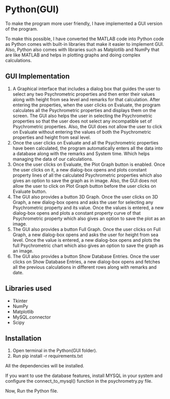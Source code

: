 # Python(GUI)

To make the program more user friendly, I have implemented a GUI version of the program.

To make this possible, I have converted the MATLAB code into Python code as Python comes with built-in libraries that make it easier to implement GUI. Also, Python also comes with libraries such as Matplotlib and NumPy that are like MATLAB and helps in plotting graphs and doing complex calculations.

## GUI Implementation

1.  A Graphical interface that includes a dialog box that guides the user to select any two Psychrometric properties and then enter their values along with height from sea level and remarks for that calculation. After entering the properties, when the user clicks on Evaluate, the program calculates all the Psychrometric properties and displays them on the screen. The GUI also helps the user in selecting the Psychrometric properties so that the user does not select any incompatible set of Psychrometric properties. Also, the GUI does not allow the user to click on Evaluate without entering the values of both the Psychrometric properties and height from seal level.
2.  Once the user clicks on Evaluate and all the Psychrometric properties have been calculated, the program automatically enters all the data into a database along with the remarks and System time. Which helps managing the data of our calculations.
3.  Once the user clicks on Evaluate, the Plot Graph button is enabled. Once the user clicks on it, a new dialog-box opens and plots constant property lines of all the calculated Psychrometric properties which also gives an option to save the graph as in image. Also, the GUI does not allow the user to click on Plot Graph button before the user clicks on Evaluate button.
4.  The GUI also provides a button 3D Graph. Once the user clicks on 3D Graph, a new dialog-box opens and asks the user for selecting any Psychrometric property and its value. Once the values is entered, a new dialog-box opens and plots a constant property curve of that Psychrometric property which also gives an option to save the plot as an image.
5.  The GUI also provides a button Full Graph. Once the user clicks on Full Graph, a new dialog-box opens and asks the user for height from sea level. Once the value is entered, a new dialog-box opens and plots the full Psychrometric chart which also gives an option to save the graph as an image.
6.  The GUI also provides a button Show Database Entries. Once the user clicks on Show Database Entries, a new dialog-box opens and fetches all the previous calculations in different rows along with remarks and date.

## Libraries used

- Tkinter
- NumPy
- Matplotlib
- MySQL.connector
- Scipy

## Installation

1. Open terminal in the Python(GUI folder).
2. Run pip install -r requirements.txt

All the dependencies will be installed.

If you want to use the database features, install MYSQL in your system and configure the connect_to_mysql() function in the psychrometry.py file.

Now, Run the Python file.